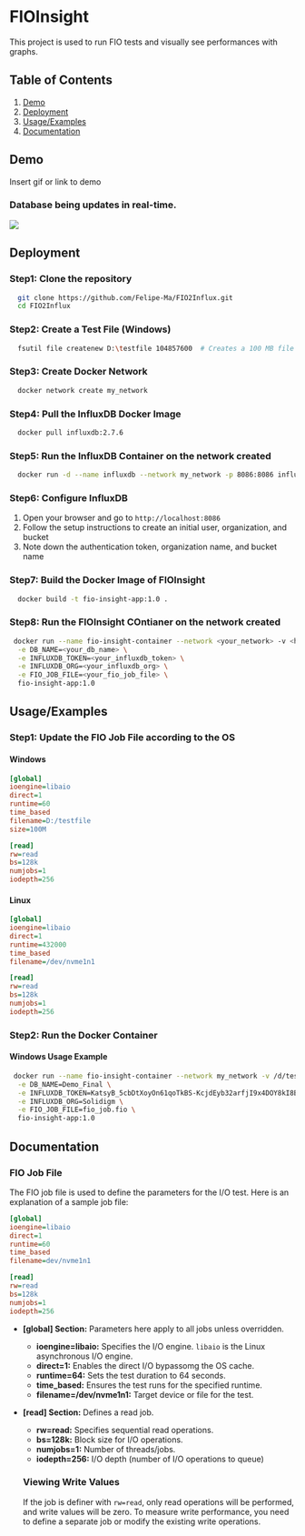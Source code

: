 
# FIOInsight

This project is used to run FIO tests and visually see performances with graphs.




## Table of Contents

1. [Demo](#Demo)
2. [Deployment](#Deployment)
3. [Usage/Examples](#Usage/Examples)
4. [Documentation](#Documentation)


## Demo

Insert gif or link to demo

### Database being updates in real-time.
![](https://github.com/Felipe-Ma/FIO2Influx/media/demo.gif)
## Deployment

### Step1: Clone the repository
```bash
  git clone https://github.com/Felipe-Ma/FIO2Influx.git
  cd FIO2Influx
```

### Step2: Create a Test File (Windows)
```bash
  fsutil file createnew D:\testfile 104857600  # Creates a 100 MB file
```

### Step3: Create Docker Network
```bash
  docker network create my_network
```

### Step4: Pull the InfluxDB Docker Image
```bash
  docker pull influxdb:2.7.6
```

### Step5: Run the InfluxDB Container on the network created
```bash
  docker run -d --name influxdb --network my_network -p 8086:8086 influxdb:2.7.6
```

### Step6: Configure InfluxDB
1. Open your browser and go to `http://localhost:8086`
2. Follow the setup instructions to create an initial user, organization, and bucket
3. Note down the authentication token, organization name, and bucket name

### Step7: Build the Docker Image of FIOInsight
```bash
  docker build -t fio-insight-app:1.0 .
```

### Step8: Run the FIOInsight COntianer on the network created 
```bash
 docker run --name fio-insight-container --network <your_network> -v <host_directory>:/testfile \
  -e DB_NAME=<your_db_name> \
  -e INFLUXDB_TOKEN=<your_influxdb_token> \
  -e INFLUXDB_ORG=<your_influxdb_org> \
  -e FIO_JOB_FILE=<your_fio_job_file> \
  fio-insight-app:1.0
```


## Usage/Examples

### Step1: Update the FIO Job File according to the OS
#### Windows
```ini
[global]
ioengine=libaio
direct=1
runtime=60
time_based
filename=D:/testfile
size=100M

[read]
rw=read
bs=128k
numjobs=1
iodepth=256
```

#### Linux
```ini
[global]
ioengine=libaio
direct=1
runtime=432000
time_based
filename=/dev/nvme1n1

[read]
rw=read
bs=128k
numjobs=1
iodepth=256
```

### Step2: Run the Docker Container

#### Windows Usage Example
```sh
 docker run --name fio-insight-container --network my_network -v /d/testfile:/testfile \
  -e DB_NAME=Demo_Final \
  -e INFLUXDB_TOKEN=KatsyB_5cbDtXoyOn61qoTkBS-KcjdEyb32arfjI9x4DOY8kI8BWX5ex2qwPMDzcHQYu-yRDOFfwdHvzpN_c6w== \
  -e INFLUXDB_ORG=Solidigm \
  -e FIO_JOB_FILE=fio_job.fio \
  fio-insight-app:1.0
```
## Documentation

### FIO Job File
The FIO job file is used to define the parameters for the I/O test. Here is an explanation of a sample job file:

```ini
[global]
ioengine=libaio
direct=1
runtime=60
time_based
filename=dev/nvme1n1

[read]
rw=read
bs=128k
numjobs=1
iodepth=256
```

* **[global] Section:** Parameters here apply to all jobs unless overridden.
    * **ioengine=libaio:** Specifies the I/O engine. `libaio` is the Linux asynchronous I/O engine.
    * **direct=1:** Enables the direct I/O bypassomg the OS cache.
    * **runtime=64:** Sets the test duration to 64 seconds.
    * **time_based:** Ensures the test runs for the specified runtime.
    * **filename=/dev/nvme1n1:** Target device or file for the test.


* **[read] Section:** Defines a read job. 
    * **rw=read:** Specifies sequential read operations.
    * **bs=128k:** Block size for I/O operations.
    * **numjobs=1:** Number of threads/jobs.
    * **iodepth=256:** I/O depth (number of I/O operations to queue)
    
    ### Viewing Write Values
    If the job is definer with `rw=read`, only read operations will be performed, and write values will be zero. To measure write performance, you need to define a separate job or modify the existing write operations.

```ini

```